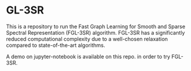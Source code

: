 # GL-3SR

This is a repository to run the Fast Graph Learning for Smooth and Sparse Spectral Representation (FGL-3SR) algorithm. FGL-3SR  has a significantly reduced computational complexity due to a well-chosen relaxation compared to state-of-the-art algorithms.

A demo on jupyter-notebook is available on this repo. in order to try FGL-3SR.


